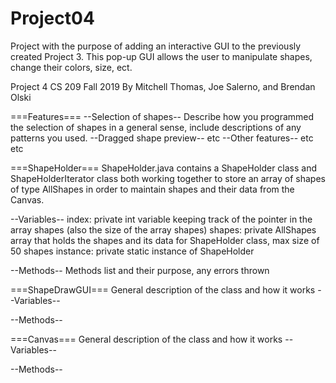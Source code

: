 # Project04
Project with the purpose of adding an interactive GUI to the previously created Project 3. This pop-up GUI allows the user to manipulate shapes, change their colors, size, ect. 

Project 4
CS 209 Fall 2019
By Mitchell Thomas, Joe Salerno, and Brendan Olski

===Features===
--Selection of shapes--
Describe how you programmed the selection of shapes in a general sense, include descriptions of any patterns you used.
--Dragged shape preview--
etc
--Other features--
etc etc

===ShapeHolder===
ShapeHolder.java contains a ShapeHolder class and ShapeHolderIterator class both working together to store an array of shapes of type AllShapes in order to maintain shapes and their data from the Canvas.

--Variables--
index: private int variable keeping track of the pointer in the array shapes (also the size of the array shapes)
shapes: private AllShapes array that holds the shapes and its data for ShapeHolder class, max size of 50 shapes
instance: private static instance of ShapeHolder

--Methods--
Methods list and their purpose, any errors thrown

===ShapeDrawGUI===
General description of the class and how it works
--Variables--

--Methods--

===Canvas===
General description of the class and how it works
--Variables--

--Methods--
